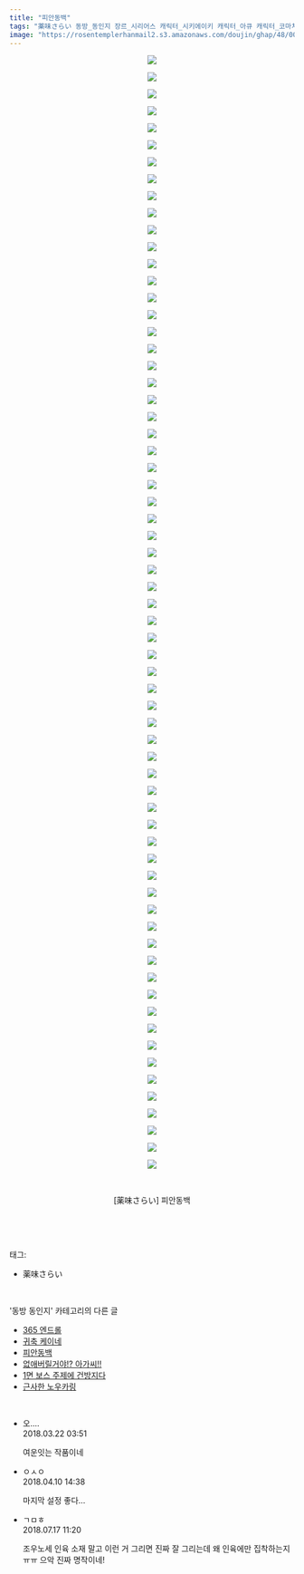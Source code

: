 ```yaml
---
title: "피안동백"
tags: "薬味さらい 동방_동인지 장르_시리어스 캐릭터_시키에이키 캐릭터_아큐 캐릭터_코마치"
image: "https://rosentemplerhanmail2.s3.amazonaws.com/doujin/ghap/48/001.jpg"
---
```

<div class="article">
<p style="text-align: center; clear: none; float: none;"><img src="{{ site.imgserver12 }}/ghap/48/001.jpg"/></p>
<p style="text-align: center; clear: none; float: none;"><img src="{{ site.imgserver12 }}/ghap/48/002.jpg"/></p>
<p style="text-align: center; clear: none; float: none;"><img src="{{ site.imgserver12 }}/ghap/48/003.jpg"/></p>
<p style="text-align: center; clear: none; float: none;"><img src="{{ site.imgserver12 }}/ghap/48/004.jpg"/></p>
<p style="text-align: center; clear: none; float: none;"><img src="{{ site.imgserver12 }}/ghap/48/005.jpg"/></p>
<p style="text-align: center; clear: none; float: none;"><img src="{{ site.imgserver12 }}/ghap/48/006.jpg"/></p>
<p style="text-align: center; clear: none; float: none;"><img src="{{ site.imgserver12 }}/ghap/48/007.jpg"/></p>
<p style="text-align: center; clear: none; float: none;"><img src="{{ site.imgserver12 }}/ghap/48/008.jpg"/></p>
<p style="text-align: center; clear: none; float: none;"><img src="{{ site.imgserver12 }}/ghap/48/009.jpg"/></p>
<p style="text-align: center; clear: none; float: none;"><img src="{{ site.imgserver12 }}/ghap/48/010.jpg"/></p>
<p style="text-align: center; clear: none; float: none;"><img src="{{ site.imgserver12 }}/ghap/48/011.jpg"/></p>
<p style="text-align: center; clear: none; float: none;"><img src="{{ site.imgserver12 }}/ghap/48/012.jpg"/></p>
<p style="text-align: center; clear: none; float: none;"><img src="{{ site.imgserver12 }}/ghap/48/013.jpg"/></p>
<p style="text-align: center; clear: none; float: none;"><img src="{{ site.imgserver12 }}/ghap/48/014.jpg"/></p>
<p style="text-align: center; clear: none; float: none;"><img src="{{ site.imgserver12 }}/ghap/48/015.jpg"/></p>
<p style="text-align: center; clear: none; float: none;"><img src="{{ site.imgserver12 }}/ghap/48/016.jpg"/></p>
<p style="text-align: center; clear: none; float: none;"><img src="{{ site.imgserver12 }}/ghap/48/017.jpg"/></p>
<p style="text-align: center; clear: none; float: none;"><img src="{{ site.imgserver12 }}/ghap/48/018.jpg"/></p>
<p style="text-align: center; clear: none; float: none;"><img src="{{ site.imgserver12 }}/ghap/48/019.jpg"/></p>
<p style="text-align: center; clear: none; float: none;"><img src="{{ site.imgserver12 }}/ghap/48/020.jpg"/></p>
<p style="text-align: center; clear: none; float: none;"><img src="{{ site.imgserver12 }}/ghap/48/021.jpg"/></p>
<p style="text-align: center; clear: none; float: none;"><img src="{{ site.imgserver12 }}/ghap/48/022.jpg"/></p>
<p style="text-align: center; clear: none; float: none;"><img src="{{ site.imgserver12 }}/ghap/48/023.jpg"/></p>
<p style="text-align: center; clear: none; float: none;"><img src="{{ site.imgserver12 }}/ghap/48/024.jpg"/></p>
<p style="text-align: center; clear: none; float: none;"><img src="{{ site.imgserver12 }}/ghap/48/025.jpg"/></p>
<p style="text-align: center; clear: none; float: none;"><img src="{{ site.imgserver12 }}/ghap/48/026.jpg"/></p>
<p style="text-align: center; clear: none; float: none;"><img src="{{ site.imgserver12 }}/ghap/48/027.jpg"/></p>
<p style="text-align: center; clear: none; float: none;"><img src="{{ site.imgserver12 }}/ghap/48/028.jpg"/></p>
<p style="text-align: center; clear: none; float: none;"><img src="{{ site.imgserver12 }}/ghap/48/029.jpg"/></p>
<p style="text-align: center; clear: none; float: none;"><img src="{{ site.imgserver12 }}/ghap/48/030.jpg"/></p>
<p style="text-align: center; clear: none; float: none;"><img src="{{ site.imgserver12 }}/ghap/48/031.jpg"/></p>
<p style="text-align: center; clear: none; float: none;"><img src="{{ site.imgserver12 }}/ghap/48/032.jpg"/></p>
<p style="text-align: center; clear: none; float: none;"><img src="{{ site.imgserver12 }}/ghap/48/033.jpg"/></p>
<p style="text-align: center; clear: none; float: none;"><img src="{{ site.imgserver12 }}/ghap/48/034.jpg"/></p>
<p style="text-align: center; clear: none; float: none;"><img src="{{ site.imgserver12 }}/ghap/48/035.jpg"/></p>
<p style="text-align: center; clear: none; float: none;"><img src="{{ site.imgserver12 }}/ghap/48/036.jpg"/></p>
<p style="text-align: center; clear: none; float: none;"><img src="{{ site.imgserver12 }}/ghap/48/037.jpg"/></p>
<p style="text-align: center; clear: none; float: none;"><img src="{{ site.imgserver12 }}/ghap/48/038.jpg"/></p>
<p style="text-align: center; clear: none; float: none;"><img src="{{ site.imgserver12 }}/ghap/48/039.jpg"/></p>
<p style="text-align: center; clear: none; float: none;"><img src="{{ site.imgserver12 }}/ghap/48/040.jpg"/></p>
<p style="text-align: center; clear: none; float: none;"><img src="{{ site.imgserver12 }}/ghap/48/041.jpg"/></p>
<p style="text-align: center; clear: none; float: none;"><img src="{{ site.imgserver12 }}/ghap/48/042.jpg"/></p>
<p style="text-align: center; clear: none; float: none;"><img src="{{ site.imgserver12 }}/ghap/48/043.jpg"/></p>
<p style="text-align: center; clear: none; float: none;"><img src="{{ site.imgserver12 }}/ghap/48/044.jpg"/></p>
<p style="text-align: center; clear: none; float: none;"><img src="{{ site.imgserver12 }}/ghap/48/045.jpg"/></p>
<p style="text-align: center; clear: none; float: none;"><img src="{{ site.imgserver12 }}/ghap/48/046.jpg"/></p>
<p style="text-align: center; clear: none; float: none;"><img src="{{ site.imgserver12 }}/ghap/48/047.jpg"/></p>
<p style="text-align: center; clear: none; float: none;"><img src="{{ site.imgserver12 }}/ghap/48/048.jpg"/></p>
<p style="text-align: center; clear: none; float: none;"><img src="{{ site.imgserver12 }}/ghap/48/049.jpg"/></p>
<p style="text-align: center; clear: none; float: none;"><img src="{{ site.imgserver12 }}/ghap/48/050.jpg"/></p>
<p style="text-align: center; clear: none; float: none;"><img src="{{ site.imgserver12 }}/ghap/48/051.jpg"/></p>
<p style="text-align: center; clear: none; float: none;"><img src="{{ site.imgserver12 }}/ghap/48/052.jpg"/></p>
<p style="text-align: center; clear: none; float: none;"><img src="{{ site.imgserver12 }}/ghap/48/053.jpg"/></p>
<p style="text-align: center; clear: none; float: none;"><img src="{{ site.imgserver12 }}/ghap/48/054.jpg"/></p>
<p style="text-align: center; clear: none; float: none;"><img src="{{ site.imgserver12 }}/ghap/48/055.jpg"/></p>
<p style="text-align: center; clear: none; float: none;"><img src="{{ site.imgserver12 }}/ghap/48/056.jpg"/></p>
<p style="text-align: center; clear: none; float: none;"><img src="{{ site.imgserver12 }}/ghap/48/057.jpg"/></p>
<p style="text-align: center; clear: none; float: none;"><img src="{{ site.imgserver12 }}/ghap/48/058.jpg"/></p>
<p style="text-align: center; clear: none; float: none;"><img src="{{ site.imgserver12 }}/ghap/48/059.jpg"/></p>
<p style="text-align: center; clear: none; float: none;"><img src="{{ site.imgserver12 }}/ghap/48/060.jpg"/></p>
<p style="text-align: center; clear: none; float: none;"><img src="{{ site.imgserver12 }}/ghap/48/061.jpg"/></p>
<p style="text-align: center; clear: none; float: none;"><img src="{{ site.imgserver12 }}/ghap/48/062.jpg"/></p>
<p style="text-align: center; clear: none; float: none;"><img src="{{ site.imgserver12 }}/ghap/48/063.jpg"/></p>
<p style="text-align: center; clear: none; float: none;"><img src="{{ site.imgserver12 }}/ghap/48/064.jpg"/></p>
<p style="text-align: center; clear: none; float: none;"><img src="{{ site.imgserver12 }}/ghap/48/065.jpg"/></p>
<p style="text-align: center; clear: none; float: none;"><img src="{{ site.imgserver12 }}/ghap/48/066.jpg"/></p>
<p style="text-align: center; clear: none; float: none;"><br/></p>
<p style="text-align: center; clear: none; float: none;">[薬味さらい] 피안동백</p>
<p><br/></p>
</div><br/>
<div class="tagTrail">
<p>태그: </p>
<ul>
<li>薬味さらい</li>
</ul>
</div><br/>
<div class="another">
<p>'동방 동인지' 카테고리의 다른 글</p>
<ul>
<li><a href="/ghap_51">365 엔드롤</a></li>
<li><a href="/ghap_49">귀축 케이네</a></li>
<li><a href="/ghap_48">피안동백</a></li>
<li><a href="/ghap_47">없애버릴거야!? 아가씨!!</a></li>
<li><a href="/ghap_46">1면 보스 주제에 건방지다</a></li>
<li><a href="/ghap_45">근사한 노우카링</a></li>
</ul>
</div><br/>
<div class="cb_module cb_fluid">
<div class="cb_wrt cb_profile">
<div class="comment">
<ul>
<li class="cb_thumb_off" id="comment15224028">
<div class="cb_comment_area">
<div class="cb_info_area">
<div class="cb_section">
<span class="cb_nick_name">오....</span>
</div>
<div class="cb_section">
<span class="cb_date">2018.03.22 03:51 </span>
</div>
</div>
<div class="cb_dsc_comment">
<p class="cb_dsc">
											여운잇는 작품이네 
										</p>
</div>
</div></li>
<li class="cb_thumb_off" id="comment15236599">
<div class="cb_comment_area">
<div class="cb_info_area">
<div class="cb_section">
<span class="cb_nick_name">ㅇㅅㅇ</span>
</div>
<div class="cb_section">
<span class="cb_date">2018.04.10 14:38 </span>
</div>
</div>
<div class="cb_dsc_comment">
<p class="cb_dsc">
											마지막 설정 좋다...
										</p>
</div>
</div></li>
<li class="cb_thumb_off" id="comment15288508">
<div class="cb_comment_area">
<div class="cb_info_area">
<div class="cb_section">
<span class="cb_nick_name">ㄱㅁㅎ</span>
</div>
<div class="cb_section">
<span class="cb_date">2018.07.17 11:20 </span>
</div>
</div>
<div class="cb_dsc_comment">
<p class="cb_dsc">
											조우노세 인육 소재 말고 이런 거 그리면 진짜 잘 그리는데 왜 인육에만 집착하는지ㅠㅠ 으악 진짜 명작이네!
										</p>
</div>
</div></li>
</ul>
</div>
</div><!-- commentList close -->
</div><br/>
